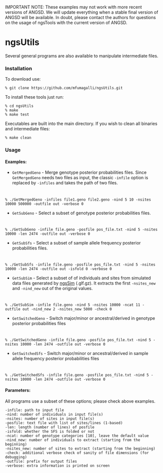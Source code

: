 
IMPORTANT NOTE: These examples may not work with more recent versions of ANGSD. We will update everything when a stable final version of ANGSD will be available. In doubt, please contact the authors for questions on the usage of ngsTools with the current version of ANGSD.

# ngsUtils

Several general programs are also available to manipulate intermediate files.

### Installation

To download use:

    % git clone https://github.com/mfumagalli/ngsUtils.git

To install these tools just run:

    % cd ngsUtils
    % make
    % make test

Executables are built into the main directory. If you wish to clean all binaries and intermediate files:

    % make clean

### Usage

#### Examples:

* `GetMergedGeno` - Merge genotype posterior probabilities files. Since `GetMergedGeno` needs two files as input, the classic `-infile` option is replaced by `-infiles` and takes the path of two files.

#

    % ./GetMergedGeno -infiles file1.geno file2.geno -nind 5 10 -nsites 10000 500000 -outfile out -verbose 0

* `GetSubGeno` - Select a subset of genotype posterior probabilities files.

#

    % ./GetSubGeno -infile file.geno -posfile pos_file.txt -nind 5 -nsites 10000 -len 2474 -outfile out -verbose 0

* `GetSubSfs` - Select a subset of sample allele frequency posterior probabilities files.

#

    % ./GetSubSfs -infile file.geno -posfile pos_file.txt -nind 5 -nsites 10000 -len 2474 -outfile out -isfold 0 -verbose 0

* `GetSubSim` - Select a subset of of individuals and sites from simulated data files generated by [ngsSim](https://github.com/mfumagalli/ngsSim) (.glf.gz). It extracts the first `-nsites_new` and `-nind_new` out of the original values.

#

    % ./GetSubSim -infile file.geno -nind 5 -nsites 10000 -ncat 11 -outfile out -nind_new 2 -nsites_new 5000 -check 0

* `GetSwitchedGeno` - Switch major/minor or ancestral/derived in genotype posterior probabilities files

#

    % ./GetSwitchedGeno -infile file.geno -posfile pos_file.txt -nind 5 -nsites 10000 -len 2474 -outfile out -verbose 0

* `GetSwitchedSfs` - Switch major/minor or ancestral/derived in sample allele frequency posterior probabilities files

#

    % ./GetSwitchedSfs -infile file.geno -posfile pos_file.txt -nind 5 -nsites 10000 -len 2474 -outfile out -verbose 0

#### Parameters:
All programs use a subset of these options; please check above examples.

    -infile: path to input file
    -nind: number of individuals in input file(s)
    -nsites: number of sites in input file(s)
    -posfile: text file with list of sites/lines (1-based)
    -len: length (number of lines) of posfile
    -isfold: whether the SFS is folded or not
    -ncat: number of genotype categories [10], leave the default value
    -nind_new: number of individuals to extract (starting from the beginning)
    -nsites_new: number of sites to extract (starting from the beginning)
    -check: additional verbose check of sanity of file dimensions (for debugging)
    -outfile: prefix for output files
    -verbose: extra information is printed on screen
